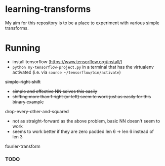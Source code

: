 # learning-transforms
My aim for this repository is to be a place to experiment with various simple transforms.

# Running
 - install tensorflow (https://www.tensorflow.org/install/)
 - `python my-tensorflow-project.py` in a terminal that has the virtualenv activated (i.e. via `source ~/tensorflow/bin/activate`)

~~simple-right-shift~~
 - ~~simple and effective NN solves this easily~~
 - ~~shifting more than 1 right (or left) seem to work just as easily for this binary example~~

drop-every-other-and-squared
 - not as straight-forward as the above problem, basic NN doesn't seem to work
 - seems to work better if they are zero padded len 6 -> len 6 instead of len 3

fourier-transform


### TODO
 
